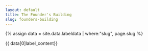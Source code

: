 ```yaml
---
layout: default
title: The Founder's Building
slug: founders-building
---
```

{% assign data = site.data.labeldata | where:"slug", page.slug %}

{{ data[0]label_content}}
